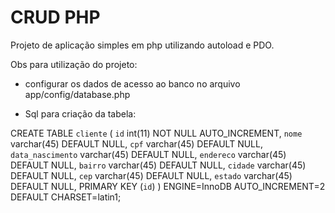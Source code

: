# CRUD PHP 

Projeto de aplicação simples em php utilizando autoload e PDO.

Obs para utilização do projeto:

- configurar os dados de acesso ao banco no arquivo app/config/database.php

- Sql para criação da tabela:

CREATE TABLE `cliente` (
  `id` int(11) NOT NULL AUTO_INCREMENT,
  `nome` varchar(45) DEFAULT NULL,
  `cpf` varchar(45) DEFAULT NULL,
  `data_nascimento` varchar(45) DEFAULT NULL,
  `endereco` varchar(45) DEFAULT NULL,
  `bairro` varchar(45) DEFAULT NULL,
  `cidade` varchar(45) DEFAULT NULL,
  `cep` varchar(45) DEFAULT NULL,
  `estado` varchar(45) DEFAULT NULL,
  PRIMARY KEY (`id`)
) ENGINE=InnoDB AUTO_INCREMENT=2 DEFAULT CHARSET=latin1;
